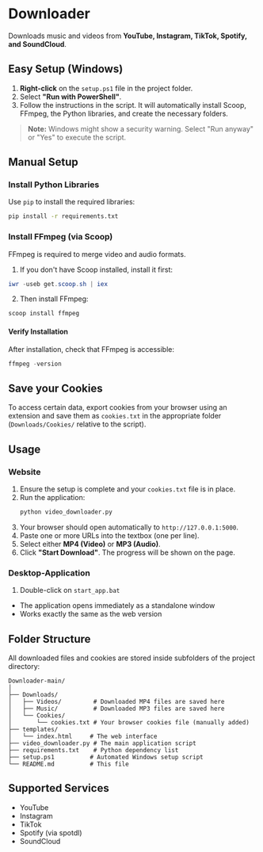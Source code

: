 # Downloader

Downloads music and videos from **YouTube, Instagram, TikTok, Spotify, and SoundCloud**.

## Easy Setup (Windows)

1.  **Right-click** on the `setup.ps1` file in the project folder.
2.  Select **"Run with PowerShell"**.
3.  Follow the instructions in the script. It will automatically install Scoop, FFmpeg, the Python libraries, and create the necessary folders.

> **Note:** Windows might show a security warning. Select "Run anyway" or "Yes" to execute the script.

## Manual Setup

### Install Python Libraries
Use `pip` to install the required libraries:

```bash
pip install -r requirements.txt
```

### Install FFmpeg (via Scoop)
FFmpeg is required to merge video and audio formats.

1. If you don't have Scoop installed, install it first:

```powershell
iwr -useb get.scoop.sh | iex
```

2. Then install FFmpeg:

```powershell
scoop install ffmpeg
```

#### Verify Installation
After installation, check that FFmpeg is accessible:

```powershell
ffmpeg -version
```

## Save your Cookies
To access certain data, export cookies from your browser using an extension and save them as `cookies.txt` in the appropriate folder (`Downloads/Cookies/` relative to the script).

## Usage 

### Website

1.  Ensure the setup is complete and your `cookies.txt` file is in place.
2.  Run the application:
    ```bash
    python video_downloader.py
    ```
3.  Your browser should open automatically to `http://127.0.0.1:5000`.
4.  Paste one or more URLs into the textbox (one per line).
5.  Select either **MP4 (Video)** or **MP3 (Audio)**.
6.  Click **"Start Download"**. The progress will be shown on the page.

### Desktop-Application

1. Double-click on `start_app.bat`
- The application opens immediately as a standalone window
- Works exactly the same as the web version



## Folder Structure
All downloaded files and cookies are stored inside subfolders of the project directory:

```
Downloader-main/
│
├── Downloads/
│   ├── Videos/         # Downloaded MP4 files are saved here
│   ├── Music/          # Downloaded MP3 files are saved here
│   └── Cookies/
│       └── cookies.txt # Your browser cookies file (manually added)
├── templates/
│   └── index.html     # The web interface
├── video_downloader.py # The main application script
├── requirements.txt    # Python dependency list
├── setup.ps1          # Automated Windows setup script
└── README.md          # This file
```
## Supported Services

-   YouTube
-   Instagram
-   TikTok
-   Spotify (via spotdl)
-   SoundCloud

